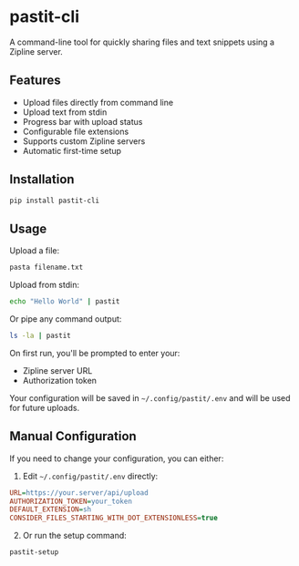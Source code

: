 # pastit-cli

A command-line tool for quickly sharing files and text snippets using a Zipline server.

## Features
- Upload files directly from command line
- Upload text from stdin
- Progress bar with upload status
- Configurable file extensions
- Supports custom Zipline servers
- Automatic first-time setup

## Installation

```bash
pip install pastit-cli
```

## Usage

Upload a file:
```bash
pasta filename.txt
```

Upload from stdin:
```bash
echo "Hello World" | pastit
```

Or pipe any command output:
```bash
ls -la | pastit
```

On first run, you'll be prompted to enter your:
- Zipline server URL
- Authorization token

Your configuration will be saved in `~/.config/pastit/.env` and will be used for future uploads.

## Manual Configuration

If you need to change your configuration, you can either:

1. Edit `~/.config/pastit/.env` directly:
```ini
URL=https://your.server/api/upload
AUTHORIZATION_TOKEN=your_token
DEFAULT_EXTENSION=sh
CONSIDER_FILES_STARTING_WITH_DOT_EXTENSIONLESS=true
```

2. Or run the setup command:
```bash
pastit-setup
```
